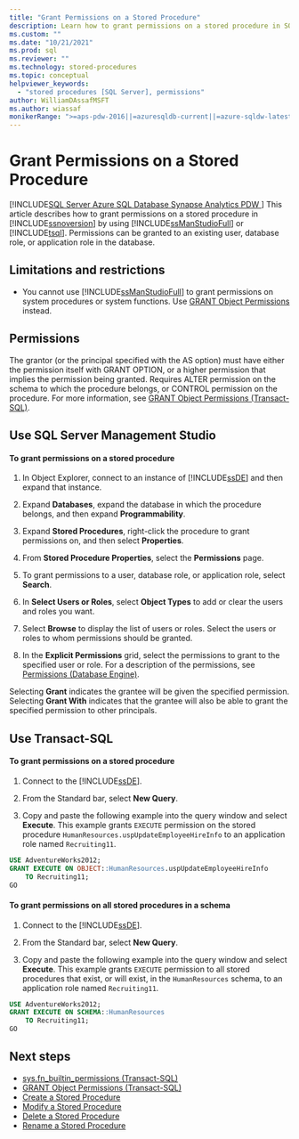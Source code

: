 ```yaml
---
title: "Grant Permissions on a Stored Procedure"
description: Learn how to grant permissions on a stored procedure in SQL Server by using SQL Server Management Studio or Transact-SQL.
ms.custom: ""
ms.date: "10/21/2021"
ms.prod: sql
ms.reviewer: ""
ms.technology: stored-procedures
ms.topic: conceptual
helpviewer_keywords: 
  - "stored procedures [SQL Server], permissions"
author: WilliamDAssafMSFT
ms.author: wiassaf
monikerRange: ">=aps-pdw-2016||=azuresqldb-current||=azure-sqldw-latest||>=sql-server-2016||>=sql-server-linux-2017||=azuresqldb-mi-current"
---
```

# Grant Permissions on a Stored Procedure
[!INCLUDE[SQL Server Azure SQL Database Synapse Analytics PDW ](../../includes/applies-to-version/sql-asdb-asdbmi-asa-pdw.md)]
  This article describes how to grant permissions on a stored procedure in [!INCLUDE[ssnoversion](../../includes/ssnoversion-md.md)] by using [!INCLUDE[ssManStudioFull](../../includes/ssmanstudiofull-md.md)] or [!INCLUDE[tsql](../../includes/tsql-md.md)]. Permissions can be granted to an existing user, database role, or application role in the database.  
  
##  <a name="Restrictions"></a> Limitations and restrictions  
  
-   You cannot use [!INCLUDE[ssManStudioFull](../../includes/ssmanstudiofull-md.md)] to grant permissions on system procedures or system functions. Use [GRANT Object Permissions](../../t-sql/statements/grant-object-permissions-transact-sql.md) instead.  
  
##  <a name="Security"></a><a name="Permissions"></a> Permissions  
 The grantor (or the principal specified with the AS option) must have either the permission itself with GRANT OPTION, or a higher permission that implies the permission being granted. Requires ALTER permission on the schema to which the procedure belongs, or CONTROL permission on the procedure. For more information, see [GRANT Object Permissions &#40;Transact-SQL&#41;](../../t-sql/statements/grant-object-permissions-transact-sql.md).  
  
##  <a name="SSMSProcedure"></a> Use SQL Server Management Studio  
  
#### To grant permissions on a stored procedure  
  
1.  In Object Explorer, connect to an instance of [!INCLUDE[ssDE](../../includes/ssde-md.md)] and then expand that instance.  
  
2.  Expand **Databases**, expand the database in which the procedure belongs, and then expand **Programmability**.  
  
3.  Expand **Stored Procedures**, right-click the procedure to grant permissions on, and then select **Properties**.  
  
4.  From **Stored Procedure Properties**, select the **Permissions** page.  
  
5.  To grant permissions to a user, database role, or application role, select **Search**.  
  
6.  In **Select Users or Roles**, select **Object Types** to add or clear the users and roles you want.  
  
7.  Select **Browse** to display the list of users or roles. Select the users or roles to whom permissions should be granted.  
  
8.  In the **Explicit Permissions** grid, select the permissions to grant to the specified user or role. For a description of the permissions, see [Permissions &#40;Database Engine&#41;](../../relational-databases/security/permissions-database-engine.md).  

 Selecting **Grant** indicates the grantee will be given the specified permission. Selecting **Grant With** indicates that the grantee will also be able to grant the specified permission to other principals.  
  
##  <a name="TsqlProcedure"></a> Use Transact-SQL  
  
#### To grant permissions on a stored procedure  
  
1.  Connect to the [!INCLUDE[ssDE](../../includes/ssde-md.md)].  
  
2.  From the Standard bar, select **New Query**.  
  
3.  Copy and paste the following example into the query window and select **Execute**. This example grants `EXECUTE` permission on the stored procedure `HumanResources.uspUpdateEmployeeHireInfo` to an application role named `Recruiting11`.  
  
```sql  
USE AdventureWorks2012;   
GRANT EXECUTE ON OBJECT::HumanResources.uspUpdateEmployeeHireInfo  
    TO Recruiting11;  
GO  
```  
  
#### To grant permissions on all stored procedures in a schema
  
1.  Connect to the [!INCLUDE[ssDE](../../includes/ssde-md.md)].  
  
2.  From the Standard bar, select **New Query**.  
  
3.  Copy and paste the following example into the query window and select **Execute**. This example grants `EXECUTE` permission to all stored procedures that exist, or will exist, in the `HumanResources` schema, to an application role named `Recruiting11`. 
  
```sql  
USE AdventureWorks2012;   
GRANT EXECUTE ON SCHEMA::HumanResources
    TO Recruiting11;  
GO  
```  
  
## Next steps  
 - [sys.fn_builtin_permissions &#40;Transact-SQL&#41;](../../relational-databases/system-functions/sys-fn-builtin-permissions-transact-sql.md)   
 - [GRANT Object Permissions &#40;Transact-SQL&#41;](../../t-sql/statements/grant-object-permissions-transact-sql.md)   
 - [Create a Stored Procedure](../../relational-databases/stored-procedures/create-a-stored-procedure.md)   
 - [Modify a Stored Procedure](../../relational-databases/stored-procedures/modify-a-stored-procedure.md)   
 - [Delete a Stored Procedure](../../relational-databases/stored-procedures/delete-a-stored-procedure.md)   
 - [Rename a Stored Procedure](../../relational-databases/stored-procedures/rename-a-stored-procedure.md)  
  
  
